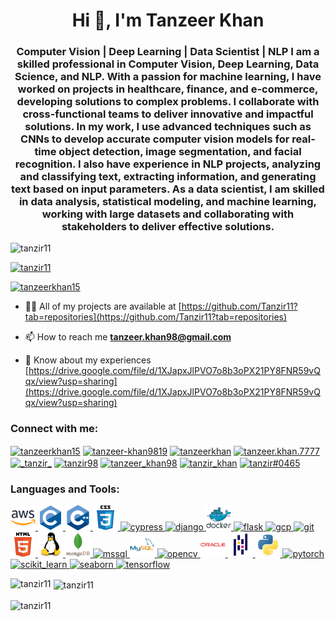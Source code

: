 <h1 align="center">Hi 👋, I'm Tanzeer Khan</h1>
<h3 align="center">Computer Vision | Deep Learning | Data Scientist | NLP I am a skilled professional in Computer Vision, Deep Learning, Data Science, and NLP. With a passion for machine learning, I have worked on projects in healthcare, finance, and e-commerce, developing solutions to complex problems. I collaborate with cross-functional teams to deliver innovative and impactful solutions. In my work, I use advanced techniques such as CNNs to develop accurate computer vision models for real-time object detection, image segmentation, and facial recognition. I also have experience in NLP projects, analyzing and classifying text, extracting information, and generating text based on input parameters. As a data scientist, I am skilled in data analysis, statistical modeling, and machine learning, working with large datasets and collaborating with stakeholders to deliver effective solutions.</h3>

<p align="left"> <img src="https://komarev.com/ghpvc/?username=tanzir11&label=Profile%20views&color=0e75b6&style=flat" alt="tanzir11" /> </p>

<p align="left"> <a href="https://github.com/ryo-ma/github-profile-trophy"><img src="https://github-profile-trophy.vercel.app/?username=tanzir11" alt="tanzir11" /></a> </p>

<p align="left"> <a href="https://twitter.com/tanzeerkhan15" target="blank"><img src="https://img.shields.io/twitter/follow/tanzeerkhan15?logo=twitter&style=for-the-badge" alt="tanzeerkhan15" /></a> </p>

- 👨‍💻 All of my projects are available at [https://github.com/Tanzir11?tab=repositories](https://github.com/Tanzir11?tab=repositories)

- 📫 How to reach me **tanzeer.khan98@gmail.com**

- 📄 Know about my experiences [https://drive.google.com/file/d/1XJapxJlPVO7o8b3oPX21PY8FNR59vQqx/view?usp=sharing](https://drive.google.com/file/d/1XJapxJlPVO7o8b3oPX21PY8FNR59vQqx/view?usp=sharing)

<h3 align="left">Connect with me:</h3>
<p align="left">
<a href="https://twitter.com/tanzeerkhan15" target="blank"><img align="center" src="https://raw.githubusercontent.com/rahuldkjain/github-profile-readme-generator/master/src/images/icons/Social/twitter.svg" alt="tanzeerkhan15" height="30" width="40" /></a>
<a href="https://linkedin.com/in/tanzeer-khan9819" target="blank"><img align="center" src="https://raw.githubusercontent.com/rahuldkjain/github-profile-readme-generator/master/src/images/icons/Social/linked-in-alt.svg" alt="tanzeer-khan9819" height="30" width="40" /></a>
<a href="https://kaggle.com/tanzeerkhan" target="blank"><img align="center" src="https://raw.githubusercontent.com/rahuldkjain/github-profile-readme-generator/master/src/images/icons/Social/kaggle.svg" alt="tanzeerkhan" height="30" width="40" /></a>
<a href="https://fb.com/tanzeer.khan.7777" target="blank"><img align="center" src="https://raw.githubusercontent.com/rahuldkjain/github-profile-readme-generator/master/src/images/icons/Social/facebook.svg" alt="tanzeer.khan.7777" height="30" width="40" /></a>
<a href="https://instagram.com/_tanzir_" target="blank"><img align="center" src="https://raw.githubusercontent.com/rahuldkjain/github-profile-readme-generator/master/src/images/icons/Social/instagram.svg" alt="_tanzir_" height="30" width="40" /></a>
<a href="https://www.codechef.com/users/tanzir98" target="blank"><img align="center" src="https://cdn.jsdelivr.net/npm/simple-icons@3.1.0/icons/codechef.svg" alt="tanzir98" height="30" width="40" /></a>
<a href="https://www.hackerrank.com/tanzeer_khan98" target="blank"><img align="center" src="https://raw.githubusercontent.com/rahuldkjain/github-profile-readme-generator/master/src/images/icons/Social/hackerrank.svg" alt="tanzeer_khan98" height="30" width="40" /></a>
<a href="https://www.leetcode.com/tanzir_khan" target="blank"><img align="center" src="https://raw.githubusercontent.com/rahuldkjain/github-profile-readme-generator/master/src/images/icons/Social/leet-code.svg" alt="tanzir_khan" height="30" width="40" /></a>
<a href="https://discord.gg/tanzir#0465" target="blank"><img align="center" src="https://raw.githubusercontent.com/rahuldkjain/github-profile-readme-generator/master/src/images/icons/Social/discord.svg" alt="tanzir#0465" height="30" width="40" /></a>
</p>

<h3 align="left">Languages and Tools:</h3>
<p align="left"> <a href="https://aws.amazon.com" target="_blank" rel="noreferrer"> <img src="https://raw.githubusercontent.com/devicons/devicon/master/icons/amazonwebservices/amazonwebservices-original-wordmark.svg" alt="aws" width="40" height="40"/> </a> <a href="https://www.cprogramming.com/" target="_blank" rel="noreferrer"> <img src="https://raw.githubusercontent.com/devicons/devicon/master/icons/c/c-original.svg" alt="c" width="40" height="40"/> </a> <a href="https://www.w3schools.com/cpp/" target="_blank" rel="noreferrer"> <img src="https://raw.githubusercontent.com/devicons/devicon/master/icons/cplusplus/cplusplus-original.svg" alt="cplusplus" width="40" height="40"/> </a> <a href="https://www.w3schools.com/css/" target="_blank" rel="noreferrer"> <img src="https://raw.githubusercontent.com/devicons/devicon/master/icons/css3/css3-original-wordmark.svg" alt="css3" width="40" height="40"/> </a> <a href="https://www.cypress.io" target="_blank" rel="noreferrer"> <img src="https://raw.githubusercontent.com/simple-icons/simple-icons/6e46ec1fc23b60c8fd0d2f2ff46db82e16dbd75f/icons/cypress.svg" alt="cypress" width="40" height="40"/> </a> <a href="https://www.djangoproject.com/" target="_blank" rel="noreferrer"> <img src="https://cdn.worldvectorlogo.com/logos/django.svg" alt="django" width="40" height="40"/> </a> <a href="https://www.docker.com/" target="_blank" rel="noreferrer"> <img src="https://raw.githubusercontent.com/devicons/devicon/master/icons/docker/docker-original-wordmark.svg" alt="docker" width="40" height="40"/> </a> <a href="https://flask.palletsprojects.com/" target="_blank" rel="noreferrer"> <img src="https://www.vectorlogo.zone/logos/pocoo_flask/pocoo_flask-icon.svg" alt="flask" width="40" height="40"/> </a> <a href="https://cloud.google.com" target="_blank" rel="noreferrer"> <img src="https://www.vectorlogo.zone/logos/google_cloud/google_cloud-icon.svg" alt="gcp" width="40" height="40"/> </a> <a href="https://git-scm.com/" target="_blank" rel="noreferrer"> <img src="https://www.vectorlogo.zone/logos/git-scm/git-scm-icon.svg" alt="git" width="40" height="40"/> </a> <a href="https://www.w3.org/html/" target="_blank" rel="noreferrer"> <img src="https://raw.githubusercontent.com/devicons/devicon/master/icons/html5/html5-original-wordmark.svg" alt="html5" width="40" height="40"/> </a> <a href="https://www.linux.org/" target="_blank" rel="noreferrer"> <img src="https://raw.githubusercontent.com/devicons/devicon/master/icons/linux/linux-original.svg" alt="linux" width="40" height="40"/> </a> <a href="https://www.mongodb.com/" target="_blank" rel="noreferrer"> <img src="https://raw.githubusercontent.com/devicons/devicon/master/icons/mongodb/mongodb-original-wordmark.svg" alt="mongodb" width="40" height="40"/> </a> <a href="https://www.microsoft.com/en-us/sql-server" target="_blank" rel="noreferrer"> <img src="https://www.svgrepo.com/show/303229/microsoft-sql-server-logo.svg" alt="mssql" width="40" height="40"/> </a> <a href="https://www.mysql.com/" target="_blank" rel="noreferrer"> <img src="https://raw.githubusercontent.com/devicons/devicon/master/icons/mysql/mysql-original-wordmark.svg" alt="mysql" width="40" height="40"/> </a> <a href="https://opencv.org/" target="_blank" rel="noreferrer"> <img src="https://www.vectorlogo.zone/logos/opencv/opencv-icon.svg" alt="opencv" width="40" height="40"/> </a> <a href="https://www.oracle.com/" target="_blank" rel="noreferrer"> <img src="https://raw.githubusercontent.com/devicons/devicon/master/icons/oracle/oracle-original.svg" alt="oracle" width="40" height="40"/> </a> <a href="https://pandas.pydata.org/" target="_blank" rel="noreferrer"> <img src="https://raw.githubusercontent.com/devicons/devicon/2ae2a900d2f041da66e950e4d48052658d850630/icons/pandas/pandas-original.svg" alt="pandas" width="40" height="40"/> </a> <a href="https://www.python.org" target="_blank" rel="noreferrer"> <img src="https://raw.githubusercontent.com/devicons/devicon/master/icons/python/python-original.svg" alt="python" width="40" height="40"/> </a> <a href="https://pytorch.org/" target="_blank" rel="noreferrer"> <img src="https://www.vectorlogo.zone/logos/pytorch/pytorch-icon.svg" alt="pytorch" width="40" height="40"/> </a> <a href="https://scikit-learn.org/" target="_blank" rel="noreferrer"> <img src="https://upload.wikimedia.org/wikipedia/commons/0/05/Scikit_learn_logo_small.svg" alt="scikit_learn" width="40" height="40"/> </a> <a href="https://seaborn.pydata.org/" target="_blank" rel="noreferrer"> <img src="https://seaborn.pydata.org/_images/logo-mark-lightbg.svg" alt="seaborn" width="40" height="40"/> </a> <a href="https://www.tensorflow.org" target="_blank" rel="noreferrer"> <img src="https://www.vectorlogo.zone/logos/tensorflow/tensorflow-icon.svg" alt="tensorflow" width="40" height="40"/> </a> </p>

<p><img align="left" src="https://github-readme-stats.vercel.app/api/top-langs?username=tanzir11&show_icons=true&locale=en&layout=compact" alt="tanzir11" /></p>

<p>&nbsp;<img align="center" src="https://github-readme-stats.vercel.app/api?username=tanzir11&show_icons=true&locale=en" alt="tanzir11" /></p>

<p><img align="center" src="https://github-readme-streak-stats.herokuapp.com/?user=tanzir11&" alt="tanzir11" /></p>
